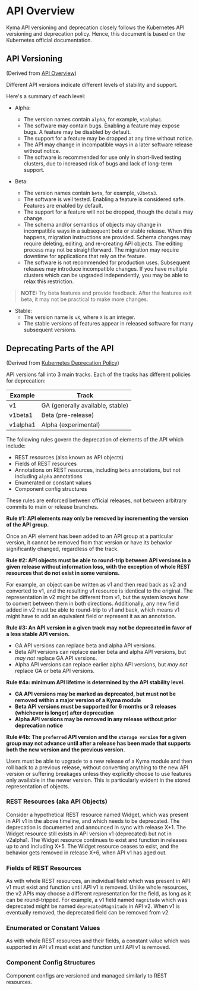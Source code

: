 # API Overview

Kyma API versioning and deprecation closely follows the Kubernetes API versioning and deprecation policy. Hence, this document is based on the Kubernetes official documentation.

## API Versioning 

(Derived from [API Overview](https://kubernetes.io/docs/reference/using-api/#api-versioning))

Different API versions indicate different levels of stability and support.

Here's a summary of each level:

- Alpha:
  - The version names contain `alpha`, for example, `v1alpha1`.
  - The software may contain bugs. Enabling a feature may expose bugs. A feature may be disabled by default.
  - The support for a feature may be dropped at any time without notice.
  - The API may change in incompatible ways in a later software release without notice.
  - The software is recommended for use only in short-lived testing clusters, due to increased risk of bugs and lack of long-term support.

- Beta:
  - The version names contain `beta`, for example, `v2beta3`.
  - The software is well tested. Enabling a feature is considered safe. Features are enabled by default.
  - The support for a feature will not be dropped, though the details may change.
  - The schema and/or semantics of objects may change in incompatible ways in a subsequent beta or stable release. When this happens, migration instructions are provided. Schema changes may require deleting, editing, and re-creating API objects. The editing process may not be straightforward. The migration may require downtime for applications that rely on the feature.
  - The software is not recommended for production uses. Subsequent releases may introduce incompatible changes. If you have multiple clusters which can be upgraded independently, you may be able to relax this restriction.

 >**NOTE:** Try beta features and provide feedback. After the features exit beta, it may not be practical to make more changes.

- Stable:
  - The version name is `vX`, where `X` is an integer.
  - The stable versions of features appear in released software for many subsequent versions.
  
## Deprecating Parts of the API

(Derived from [Kubernetes Deprecation Policy](https://kubernetes.io/docs/reference/using-api/deprecation-policy/#deprecating-parts-of-the-api))

API versions fall into 3 main tracks. Each of the tracks has different policies for deprecation:

| Example  | Track                            |
|----------|----------------------------------|
| v1       | GA (generally available, stable) |
| v1beta1  | Beta (pre-release)               |
| v1alpha1 | Alpha (experimental)             |

The following rules govern the deprecation of elements of the API which 
include:

   * REST resources (also known as API objects)
   * Fields of REST resources
   * Annotations on REST resources, including `beta` annotations, but not including `alpha` annotations
   * Enumerated or constant values
   * Component config structures

These rules are enforced between official releases, not between arbitrary commits to main or release branches.

**Rule #1: API elements may only be removed by incrementing the version of the API group.**

Once an API element has been added to an API group at a particular version, it cannot be removed from that version or have its behavior significantly changed, regardless of the track.

**Rule #2: API objects must be able to round-trip between API versions in a given release without information loss, with the exception of whole REST resources that do not exist in some versions.**

For example, an object can be written as v1 and then read back as v2 and converted to v1, and the resulting v1 resource is identical to the original.  The representation in v2 might be different from v1, but the system knows how to convert between them in both directions.  Additionally, any new field added in v2 must be able to round-trip to v1 and back, which means v1 might have to add an equivalent field or represent it as an annotation.

**Rule #3: An API version in a given track may not be deprecated in favor of a less stable API version.**

  * GA API versions can replace beta and alpha API versions.
  * Beta API versions can replace earlier beta and alpha API versions, but *may not* replace GA API versions.
  * Alpha API versions can replace earlier alpha API versions, but *may not* replace GA or beta API versions.

**Rule #4a: minimum API lifetime is determined by the API stability level.**

   * **GA API versions may be marked as deprecated, but must not be removed within a major version of a Kyma module**
   * **Beta API versions must be supported for 6 months or 3 releases (whichever is longer) after deprecation**
   * **Alpha API versions may be removed in any release without prior deprecation notice**

**Rule #4b: The `preferred` API version and the `storage version` for a given group may not advance until after a release has been made that supports both the new version and the previous version.**

Users must be able to upgrade to a new release of a Kyma module and then roll back to a previous release, without converting anything to the new API version or suffering breakages unless they explicitly choose to use features only available in the newer version. This is particularly evident in the stored representation of objects.

### REST Resources (aka API Objects)

Consider a hypothetical REST resource named Widget, which was present in API v1 in the above timeline, and which needs to be deprecated. The deprecation is documented and announced in sync with release X+1. The Widget resource still exists in API version v1 (deprecated) but not in v2alpha1. The Widget resource continues to exist and function in releases up to and including X+5. The Widget resource ceases to exist, and the behavior gets removed in release X+6, when API v1 has aged out.  

### Fields of REST Resources

As with whole REST resources, an individual field which was present in API v1 must exist and function until API v1 is removed.  Unlike whole resources, the v2 APIs may choose a different representation for the field, as long as it can be round-tripped. For example, a v1 field named `magnitude` which was deprecated might be named `deprecatedMagnitude` in API v2. When v1 is eventually removed, the deprecated field can be removed from v2.

### Enumerated or Constant Values

As with whole REST resources and their fields, a constant value which was supported in API v1 must exist and function until API v1 is removed.

### Component Config Structures

Component configs are versioned and managed similarly to REST resources.
